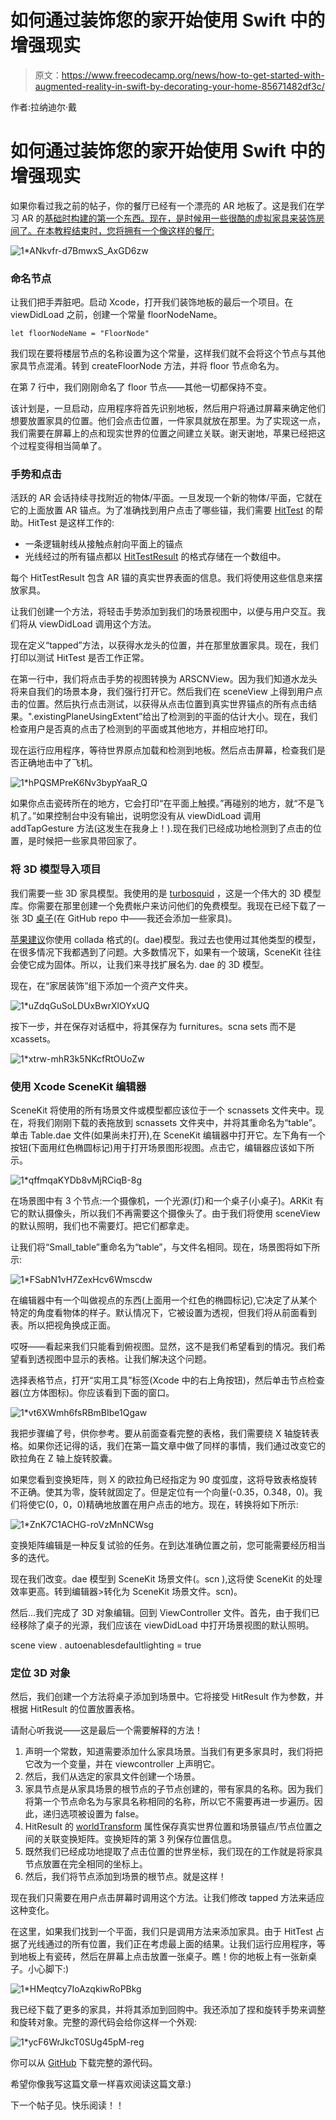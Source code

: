 # 如何通过装饰您的家开始使用 Swift 中的增强现实

> 原文：<https://www.freecodecamp.org/news/how-to-get-started-with-augmented-reality-in-swift-by-decorating-your-home-85671482df3c/>

作者:拉纳迪尔·戴

# 如何通过装饰您的家开始使用 Swift 中的增强现实

如果你看过我之前的帖子，你的餐厅已经有一个漂亮的 AR 地板了。这是我们在学习 AR 的[基础时构建的第一个东西。现在，是时候用一些很酷的虚拟家具来装饰房间了。在本教程结束时，您将拥有一个像这样的餐厅:](https://medium.freecodecamp.org/how-to-get-started-with-ar-in-swift-the-easy-way-7399fe1c82f5)

![1*ANkvfr-d7BmwxS_AxGD6zw](img/53329917662fa7776e22145cba480cb9.png)

### 命名节点

让我们把手弄脏吧。启动 Xcode，打开我们装饰地板的最后一个项目。在 viewDidLoad 之前，创建一个常量 floorNodeName。

```
let floorNodeName = "FloorNode"
```

我们现在要将楼层节点的名称设置为这个常量，这样我们就不会将这个节点与其他家具节点混淆。转到 createFloorNode 方法，并将 floor 节点命名为。

在第 7 行中，我们刚刚命名了 floor 节点——其他一切都保持不变。

该计划是，一旦启动，应用程序将首先识别地板，然后用户将通过屏幕来确定他们想要放置家具的位置。他们会点击位置，一件家具就放在那里。为了实现这一点，我们需要在屏幕上的点和现实世界的位置之间建立关联。谢天谢地，苹果已经把这个过程变得相当简单了。

### 手势和点击

活跃的 AR 会话持续寻找附近的物体/平面。一旦发现一个新的物体/平面，它就在它的上面放置 AR 锚点。为了准确找到用户点击了哪些锚，我们需要 [HitTest](https://developer.apple.com/documentation/arkit/arframe/2875718-hittest) 的帮助。HitTest 是这样工作的:

*   一条逻辑射线从接触点射向平面上的锚点
*   光线经过的所有锚点都以 [HitTestResult](https://developer.apple.com/documentation/arkit/arhittestresult) 的格式存储在一个数组中。

每个 HitTestResult 包含 AR 锚的真实世界表面的信息。我们将使用这些信息来摆放家具。

让我们创建一个方法，将轻击手势添加到我们的场景视图中，以便与用户交互。我们将从 viewDidLoad 调用这个方法。

现在定义“tapped”方法，以获得水龙头的位置，并在那里放置家具。现在，我们打印以测试 HitTest 是否工作正常。

在第一行中，我们将点击手势的视图转换为 ARSCNView。因为我们知道水龙头将来自我们的场景本身，我们强行打开它。然后我们在 sceneView 上得到用户点击的位置。然后执行点击测试，以获得从点击位置到真实世界锚点的所有点击结果。".existingPlaneUsingExtent”给出了检测到的平面的估计大小。现在，我们检查用户是否真的点击了检测到的平面或其他地方，并相应地打印。

现在运行应用程序，等待世界原点加载和检测到地板。然后点击屏幕，检查我们是否正确地击中了飞机。

![1*hPQSMPreK6Nv3bypYaaR_Q](img/e0e7194fa0401f74186b60adc7496c30.png)

如果你点击瓷砖所在的地方，它会打印“在平面上触摸。”再碰别的地方，就“不是飞机了。”如果控制台中没有输出，说明您没有从 viewDidLoad 调用 addTapGesture 方法(这发生在我身上！).现在我们已经成功地检测到了点击的位置，是时候把一些家具带回家了。

### 将 3D 模型导入项目

我们需要一些 3D 家具模型。我使用的是 [turbosquid](https://www.turbosquid.com/) ，这是一个伟大的 3D 模型库。你需要在那里创建一个免费帐户来访问他们的免费模型。我现在已经下载了一张 3D [桌子](https://www.turbosquid.com/3d-models/3d-small-dining-table-1161153)(在 GitHub repo 中——我还会添加一些家具)。

[苹果建议](https://developer.apple.com/documentation/scenekit/scnscenesource?changes=_4)你使用 collada 格式的(。dae)模型。我过去也使用过其他类型的模型，在很多情况下我都遇到了问题。大多数情况下，如果有一个玻璃，SceneKit 往往会使它成为固体。所以，让我们来寻找扩展名为. dae 的 3D 模型。

现在，在“家居装饰”组下添加一个资产文件夹。

![1*uZdqGuSoLDUxBwrXlOYxUQ](img/afa68866a4553f4940de6df4467817e4.png)

按下一步，并在保存对话框中，将其保存为 furnitures。scna sets 而不是 xcassets。

![1*xtrw-mhR3k5NKcfRtOUoZw](img/22f78f2dec3be266ab23fbd6fe26bd5d.png)

### 使用 Xcode SceneKit 编辑器

SceneKit 将使用的所有场景文件或模型都应该位于一个 scnassets 文件夹中。现在，将我们刚刚下载的表拖放到 scnassets 文件夹中，并将其重命名为“table”。单击 Table.dae 文件(如果尚未打开),在 SceneKit 编辑器中打开它。左下角有一个按钮(下面用红色椭圆标记)用于打开场景图形视图。点击它，编辑器应该如下所示。

![1*qffmqaKYDb8vMjRCiqB-8g](img/463aae6f292ccb79b06f2e504560ae98.png)

在场景图中有 3 个节点:一个摄像机，一个光源(灯)和一个桌子(小桌子)。ARKit 有它的默认摄像头，所以我们不再需要这个摄像头了。由于我们将使用 sceneView 的默认照明，我们也不需要灯。把它们都拿走。

让我们将“Small_table”重命名为“table”，与文件名相同。现在，场景图将如下所示:

![1*FSabN1vH7ZexHcv6Wmscdw](img/67610d3a2d94c2b9ff29ca1cd9b931a4.png)

在编辑器中有一个叫做视点的东西(上面用一个红色的椭圆标记),它决定了从某个特定的角度看物体的样子。默认情况下，它被设置为透视，但我们将从前面看到表。所以把视角换成正面。

哎呀——看起来我们只能看到俯视图。显然，这不是我们希望看到的情况。我们希望看到透视图中显示的表格。让我们解决这个问题。

选择表格节点，打开“实用工具”标签(Xcode 中的右上角按钮)，然后单击节点检查器(立方体图标)。你应该看到下面的窗口。

![1*vt6XWmh6fsRBmBIbe1Qgaw](img/d10e1ce69cff5297c28b858bdf319cb6.png)

我把步骤编了号，供你参考。要从前面查看完整的表格，我们需要绕 X 轴旋转表格。如果你还记得的话，我们在第一篇文章中做了同样的事情，我们通过改变它的欧拉角在 Z 轴上旋转胶囊。

如果您看到变换矩阵，则 X 的欧拉角已经指定为 90 度弧度，这将导致表格旋转不正确。使其为零，旋转就固定了。但是定位有一个向量(-0.35，0.348，0)。我们将使它(0，0，0)精确地放置在用户点击的地方。现在，转换将如下所示:

![1*ZnK7C1ACHG-roVzMnNCWsg](img/a8717a500685cbfa5452427ea1eb94c9.png)

变换矩阵编辑是一种反复试验的任务。在到达准确位置之前，您可能需要经历相当多的迭代。

现在我们改变。dae 模型到 SceneKit 场景文件(。scn ),这将使 SceneKit 的处理效率更高。转到编辑器>转化为 SceneKit 场景文件。scn)。

然后…我们完成了 3D 对象编辑。回到 ViewController 文件。首先，由于我们已经移除了桌子的光源，我们应该在 viewDidLoad 中打开场景视图的默认照明。

scene view . autoenablesdefaultlighting = true

### 定位 3D 对象

然后，我们创建一个方法将桌子添加到场景中。它将接受 HitResult 作为参数，并根据 HitResult 的位置放置表格。

请耐心听我说——这是最后一个需要解释的方法！

1.  声明一个常数，知道需要添加什么家具场景。当我们有更多家具时，我们将把它改为一个变量，并在 viewcontroller 上声明它。
2.  然后，我们从选定的家具文件创建一个场景。
3.  家具节点是从家具场景的根节点的子节点创建的，带有家具的名称。因为我们将第一个节点命名为与家具名称相同的名称，所以它不需要再进一步遍历。因此，递归选项被设置为 false。
4.  HitResult 的 [worldTransform](https://developer.apple.com/documentation/arkit/arhittestresult/2867907-worldtransform) 属性保存真实世界位置和场景锚点/节点位置之间的关联变换矩阵。变换矩阵的第 3 列保存位置信息。
5.  既然我们已经成功地提取了点击位置的世界坐标，我们现在的工作就是将家具节点放置在完全相同的坐标上。
6.  然后，我们将节点添加到场景的根节点。就是这样！

现在我们只需要在用户点击屏幕时调用这个方法。让我们修改 tapped 方法来适应这种变化。

在这里，如果我们找到一个平面，我们只是调用方法来添加家具。由于 HitTest 占据了光线通过的所有位置，我们正在考虑最上面的结果。让我们运行应用程序，等到地板上有瓷砖，然后在屏幕上点击放置一张桌子。瞧！你的地板上有一张新桌子。小心脚下:)

![1*HMeqtcy7IoAzqkiwRoPBkg](img/31b0d2f4fe8c5ad58d3961a144abb8bf.png)

我已经下载了更多的家具，并将其添加到回购中。我还添加了捏和旋转手势来调整和旋转对象。完整的源代码会给你这样一个外观:

![1*ycF6WrJkcT0SUg45pM-reg](img/2322a2502f646b0e5366b38c5be30c7e.png)

你可以从 [GitHub](https://github.com/ranadhirdey/Home-Decor-With-Furniture) 下载完整的源代码。

希望你像我写这篇文章一样喜欢阅读这篇文章:)

下一个帖子见。快乐阅读！！